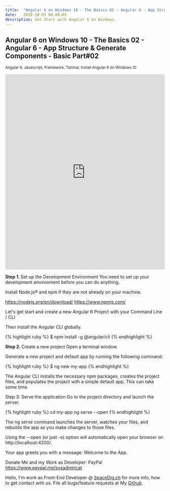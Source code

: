```yaml
---
title:  "Angular 6 on Windows 10 - The Basics 02 - Angular 6 - App Structure & Generate Components - Basic Part#02"
date:   2018-10-03 00:00:03
description: Get Start with Angular 6 on Windows.
---
```

<h2 id="this-post-is-the-last-of-a-series-of-posts-in-which-i-write-about-the-observable-type-in-the-first-post-we-went-ahead-writing-an-observable-from-scratch-in-order-to-fully-understand-it-we-then-explored-how-to-create-observables-from-values-arrays-dom-events-and-promises-this-time-well-focus-on-compositions-by-rewriting-some-basic-composition-operators">
Angular 6 on Windows 10 - The Basics 02 - Angular 6 - App Structure & Generate Components - Basic Part#02</h2>



<small>Angular 6, Javascript, Framework, Tutorial, Install Angular 6 on Windows 10</small>

<iframe width="100%" height="615" src="https://www.youtube.com/embed/QBJCgWQ39M4" frameborder="0" allow="autoplay; encrypted-media" allowfullscreen></iframe>

<strong>Step 1. </strong> Set up the Development Environment 
You need to set up your development environment before you can do anything.

Install Node.js® and npm if they are not already on your machine.

<a href="https://nodejs.org/en/download/">https://nodejs.org/en/download/</a>
<a href="https://www.npmjs.com/">https://www.npmjs.com/</a>


Let's get start and create a new Angular 6 Project with your Command Line / CLI


Then install the Angular CLI globally.

{% highlight ruby %}
$ npm install -g @angular/cli
{% endhighlight %}


<strong>Step 2. </strong>Create a new project 
Open a terminal window.

Generate a new project and default app by running the following command:

{% highlight ruby %}
$ ng new my-app
{% endhighlight %}


The Angular CLI installs the necessary npm packages, creates the project files, and populates the project with a simple default app. This can take some time.


Step 3: Serve the application 
Go to the project directory and launch the server.


{% highlight ruby %}
cd my-app
ng serve --open
{% endhighlight %}

The ng serve command launches the server, watches your files, and rebuilds the app as you make changes to those files.

Using the --open (or just -o) option will automatically open your browser on http://localhost:4200/.

Your app greets you with a message: Welcome to the App.



Donate Me and my Work as Developer: PayPal <a href="https://www.paypal.me/sysadmincat">https://www.paypal.me/sysadmincat </a>


 Hello, I'm work as Front-End Developer @ [SpaceDig.ch][spacedig] for more info, how to get contact with us. File all bugs/feature requests at My  [Github][jekyll-gh].

[jekyll-gh]: https://github.com/spaceg
[spacedig]:    http://spacedig.ch
